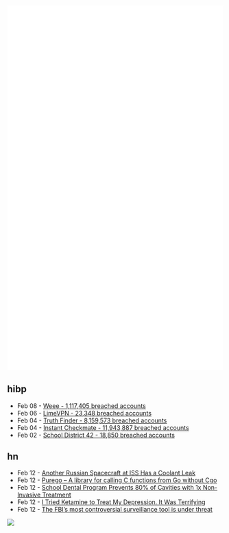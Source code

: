 ![Metrics](https://raw.githubusercontent.com/phixion/phixion/master/metrics.svg)

## hibp

<!--
for https://github.com/phixion/phixion/blob/main/.github/workflows/feeds.yml
-->
<!--START_SECTION:haveibeenpwnd-->
- Feb 08 - [Weee - 1,117,405 breached accounts](https://haveibeenpwned.com/PwnedWebsites#Weee)
- Feb 06 - [LimeVPN - 23,348 breached accounts](https://haveibeenpwned.com/PwnedWebsites#LimeVPN)
- Feb 04 - [Truth Finder - 8,159,573 breached accounts](https://haveibeenpwned.com/PwnedWebsites#TruthFinder)
- Feb 04 - [Instant Checkmate - 11,943,887 breached accounts](https://haveibeenpwned.com/PwnedWebsites#InstantCheckmate)
- Feb 02 - [School District 42 - 18,850 breached accounts](https://haveibeenpwned.com/PwnedWebsites#SchoolDistrict42)
<!--END_SECTION:haveibeenpwnd-->

## hn

<!--
for https://github.com/phixion/phixion/blob/main/.github/workflows/feeds.yml
-->
<!--START_SECTION:hn-->
- Feb 12 - [Another Russian Spacecraft at ISS Has a Coolant Leak](https://spacepolicyonline.com/news/another-russian-spacecraft-at-iss-has-a-coolant-leak/)
- Feb 12 - [Purego – A library for calling C functions from Go without Cgo](https://github.com/ebitengine/purego)
- Feb 12 - [School Dental Program Prevents 80% of Cavities with 1x Non-Invasive Treatment](https://www.nyu.edu/about/news-publications/news/2023/february/school-dental-program-prevents-80-percent-of-cavities.html)
- Feb 12 - [I Tried Ketamine to Treat My Depression. It Was Terrifying](https://www.washingtonpost.com/wellness/2023/02/12/ketamine-depression-treatment-failure/)
- Feb 12 - [The FBI’s most controversial surveillance tool is under threat](https://www.wired.com/story/fbi-section-702/)
<!--END_SECTION:hn-->

<!--
for https://yhype.me
-->
![](https://hit.yhype.me/github/profile?user_id=13013670)
